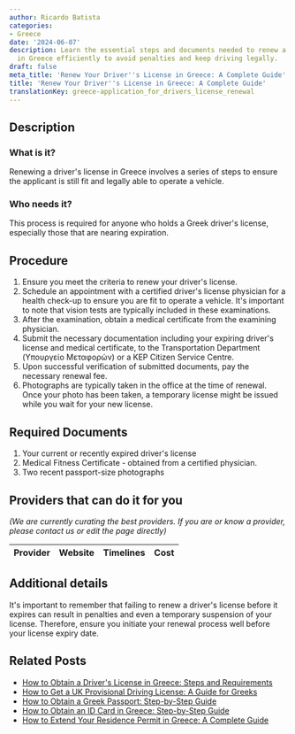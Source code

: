 ```yaml
---
author: Ricardo Batista
categories:
- Greece
date: '2024-06-07'
description: Learn the essential steps and documents needed to renew a driver's license
  in Greece efficiently to avoid penalties and keep driving legally.
draft: false
meta_title: 'Renew Your Driver''s License in Greece: A Complete Guide'
title: 'Renew Your Driver''s License in Greece: A Complete Guide'
translationKey: greece-application_for_drivers_license_renewal
---
```


## Description
### What is it?
Renewing a driver's license in Greece involves a series of steps to ensure the applicant is still fit and legally able to operate a vehicle.

### Who needs it?
This process is required for anyone who holds a Greek driver's license, especially those that are nearing expiration.

## Procedure
1. Ensure you meet the criteria to renew your driver's license. 
2. Schedule an appointment with a certified driver's license physician for a health check-up to ensure you are fit to operate a vehicle. It's important to note that vision tests are typically included in these examinations. 
3. After the examination, obtain a medical certificate from the examining physician.
4. Submit the necessary documentation including your expiring driver's license and medical certificate, to the Transportation Department (Υπουργείο Μεταφορών) or a KEP Citizen Service Centre. 
5. Upon successful verification of submitted documents, pay the necessary renewal fee.
6. Photographs are typically taken in the office at the time of renewal. Once your photo has been taken, a temporary license might be issued while you wait for your new license. 

## Required Documents
1. Your current or recently expired driver's license 
2. Medical Fitness Certificate - obtained from a certified physician. 
3. Two recent passport-size photographs 

## Providers that can do it for you

_(We are currently curating the best providers. If you are or know a provider, please contact us or edit the page directly)_

| Provider        |     Website     |     Timelines    |       Cost      |
| --------------- | --------------- |  :-------------: | :-------------: |

## Additional details
It's important to remember that failing to renew a driver's license before it expires can result in penalties and even a temporary suspension of your license. Therefore, ensure you initiate your renewal process well before your license expiry date.


## Related Posts

- [How to Obtain a Driver's License in Greece: Steps and Requirements](https://tramitit.com/guides/greece/application_for_drivers_license/)
- [How to Get a UK Provisional Driving License: A Guide for Greeks](https://tramitit.com/guides/greece/application_for_provisional_driving_license/)
- [How to Obtain a Greek Passport: Step-by-Step Guide](https://tramitit.com/guides/greece/application_for_passport_issuance/)
- [How to Obtain an ID Card in Greece: Step-by-Step Guide](https://tramitit.com/guides/greece/application_for_id_issuance/)
- [How to Extend Your Residence Permit in Greece: A Complete Guide](https://tramitit.com/guides/greece/application_for_residence_permit_extension/)